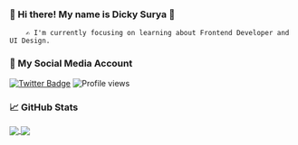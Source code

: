 ### 👊 Hi there! My name is Dicky Surya 👋
        ✍ I'm currently focusing on learning about Frontend Developer and UI Design.

### 🚀 My Social Media Account

<!-- [![Website Badge](https://img.shields.io/badge/Website-3b5998?style=flat-square&logo=google-chrome&logoColor=white)](https://hellosurya.me) -->
[![Twitter Badge](https://img.shields.io/badge/-Twitter-00acee?style=flat-square&logo=Twitter&logoColor=white)](https://twitter.com/hearingcountry)
![Profile views](https://gpvc.arturio.dev/hearingcountry)

### 📈 GitHub Stats

<a href="https://github.com/hearingcountry/hearingcountry">
  <img align="center" src="https://github-readme-stats.vercel.app/api?username=hearingcountry&show_icons=true&theme=radical" />
</a>
<a href="https://github.com/hearingcountry/hearingcountry">
  <img align="center" src="https://github-readme-stats.vercel.app/api/top-langs/?username=hearingcountry&layout=compact&theme=radical" />
</a>



<!-- [![Header](https://raw.githubusercontent.com/MartinHeinz/<OWNER>/<OWNER>/readme_header.png "Header")](https://some-url.dev/) -->

<!-- 
**hearingcountry/hearingcountry** is a ✨ _special_ ✨ repository because its `README.md` (this file) appears on your GitHub profile.

Here are some ideas to get you started:

- 🔭 I’m currently working on ...
- 🌱 I’m currently learning ...
- 👯 I’m looking to collaborate on ...
- 🤔 I’m looking for help with ...
- 💬 Ask me about ...
- 📫 How to reach me: ...
- 😄 Pronouns: ...
- ⚡ Fun fact: ...

 -->
